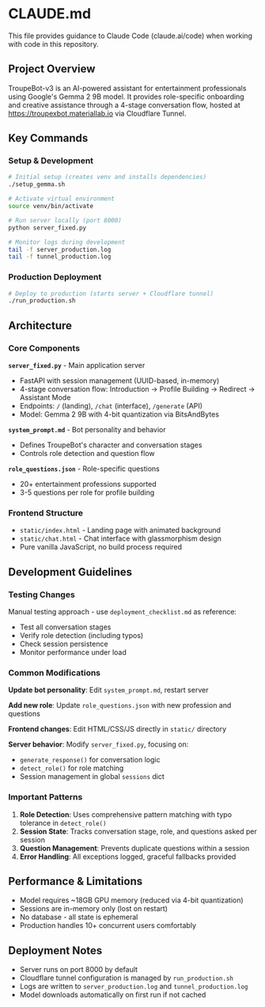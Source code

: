 # CLAUDE.md

This file provides guidance to Claude Code (claude.ai/code) when working with code in this repository.

## Project Overview

TroupeBot-v3 is an AI-powered assistant for entertainment professionals using Google's Gemma 2 9B model. It provides role-specific onboarding and creative assistance through a 4-stage conversation flow, hosted at https://troupexbot.materiallab.io via Cloudflare Tunnel.

## Key Commands

### Setup & Development
```bash
# Initial setup (creates venv and installs dependencies)
./setup_gemma.sh

# Activate virtual environment
source venv/bin/activate

# Run server locally (port 8000)
python server_fixed.py

# Monitor logs during development
tail -f server_production.log
tail -f tunnel_production.log
```

### Production Deployment
```bash
# Deploy to production (starts server + Cloudflare tunnel)
./run_production.sh
```

## Architecture

### Core Components

**`server_fixed.py`** - Main application server
- FastAPI with session management (UUID-based, in-memory)
- 4-stage conversation flow: Introduction → Profile Building → Redirect → Assistant Mode
- Endpoints: `/` (landing), `/chat` (interface), `/generate` (API)
- Model: Gemma 2 9B with 4-bit quantization via BitsAndBytes

**`system_prompt.md`** - Bot personality and behavior
- Defines TroupeBot's character and conversation stages
- Controls role detection and question flow

**`role_questions.json`** - Role-specific questions
- 20+ entertainment professions supported
- 3-5 questions per role for profile building

### Frontend Structure
- `static/index.html` - Landing page with animated background
- `static/chat.html` - Chat interface with glassmorphism design
- Pure vanilla JavaScript, no build process required

## Development Guidelines

### Testing Changes
Manual testing approach - use `deployment_checklist.md` as reference:
- Test all conversation stages
- Verify role detection (including typos)
- Check session persistence
- Monitor performance under load

### Common Modifications

**Update bot personality**: Edit `system_prompt.md`, restart server

**Add new role**: Update `role_questions.json` with new profession and questions

**Frontend changes**: Edit HTML/CSS/JS directly in `static/` directory

**Server behavior**: Modify `server_fixed.py`, focusing on:
- `generate_response()` for conversation logic
- `detect_role()` for role matching
- Session management in global `sessions` dict

### Important Patterns

1. **Role Detection**: Uses comprehensive pattern matching with typo tolerance in `detect_role()`
2. **Session State**: Tracks conversation stage, role, and questions asked per session
3. **Question Management**: Prevents duplicate questions within a session
4. **Error Handling**: All exceptions logged, graceful fallbacks provided

## Performance & Limitations

- Model requires ~18GB GPU memory (reduced via 4-bit quantization)
- Sessions are in-memory only (lost on restart)
- No database - all state is ephemeral
- Production handles 10+ concurrent users comfortably

## Deployment Notes

- Server runs on port 8000 by default
- Cloudflare tunnel configuration is managed by `run_production.sh`
- Logs are written to `server_production.log` and `tunnel_production.log`
- Model downloads automatically on first run if not cached